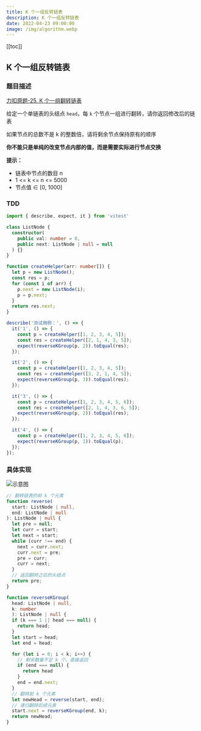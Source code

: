 ```yaml
---
title: K 个一组反转链表
description: K 个一组反转链表
date: 2022-04-23 09:00:00
image: /img/algorithm.webp
---
```


[[toc]]

## K 个一组反转链表

### 题目描述

[<cib-leetcode /> 力扣原题-25. K 个一组翻转链表](https://leetcode-cn.com/problems/reverse-nodes-in-k-group/)

给定一个单链表的头结点 `head`，每 `k` 个节点一组进行翻转，请你返回修改后的链表

如果节点的总数不是 k 的整数倍，请将剩余节点保持原有的顺序

**你不能只是单纯的改变节点内部的值，而是需要实际进行节点交换**

**提示：**
- 链表中节点的数目 n
- 1 <= k <= n <= 5000
- 节点值 ∈ [0, 1000]

### TDD

<n-collapse>
  <n-collapse-item name="1">
    <template #header>
      <vscode-icons-file-type-testts />
      <span class="ml-1">测试代码</span>
    </template>

```ts
import { describe, expect, it } from 'vitest'

class ListNode {
  constructor(
    public val: number = 0,
    public next: ListNode | null = null
  ) {}
}

function createHelper(arr: number[]) {
  let p = new ListNode();
  const res = p;
  for (const i of arr) {
    p.next = new ListNode(i);
    p = p.next;
  }
  return res.next;
}

describe('测试用例：', () => {
  it('1', () => {
    const p = createHelper([1, 2, 3, 4, 5]);
    const res = createHelper([2, 1, 4, 3, 5]);
    expect(reverseKGroup(p, 2)).toEqual(res);
  });

  it('2', () => {
    const p = createHelper([1, 2, 3, 4, 5]);
    const res = createHelper([3, 2, 1, 4, 5]);
    expect(reverseKGroup(p, 3)).toEqual(res);
  });

  it('3', () => {
    const p = createHelper([1, 2, 3, 4, 5, 6]);
    const res = createHelper([2, 1, 4, 3, 6, 5]);
    expect(reverseKGroup(p, 2)).toEqual(res);
  });

  it('4', () => {
    const p = createHelper([1, 2, 3, 4, 5, 6]);
    expect(reverseKGroup(p, 1)).toEqual(p);
  });
});
```
  </n-collapse-item>
</n-collapse>

### 具体实现

![示意图](https://labuladong.gitee.io/algo/images/kgroup/8.gif)

```ts
// 翻转链表的前 k 个元素
function reverse(
  start: ListNode | null,
  end: ListNode | null
): ListNode | null {
  let pre = null;
  let curr = start;
  let next = start;
  while (curr !== end) {
    next = curr.next;
    curr.next = pre;
    pre = curr;
    curr = next;
  }
  // 返回翻转之后的头结点
  return pre;
}

function reverseKGroup(
  head: ListNode | null,
  k: number
  ): ListNode | null {
  if (k === 1 || head === null) {
    return head;
  }
  let start = head;
  let end = head;

  for (let i = 0; i < k; i++) {
    // 剩余数量不足 k 个，直接返回
    if (end === null) {
      return head
    }
    end = end.next;
  }
  // 翻转前 k 个元素
  let newHead = reverse(start, end);
  // 递归翻转后续元素
  start.next = reverseKGroup(end, k);
  return newHead;
}
```

